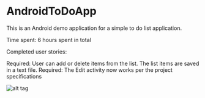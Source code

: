 # AndroidToDoApp
This is an Android demo application for a simple to do list application.

Time spent: 6 hours spent in total

Completed user stories:

 Required: User can add or delete items from the list. The list items are saved in a text file.
 Required: The Edit activity now works per the project specifications
 

![alt tag](http://i.imgur.com/srTyBsq.gifv)


